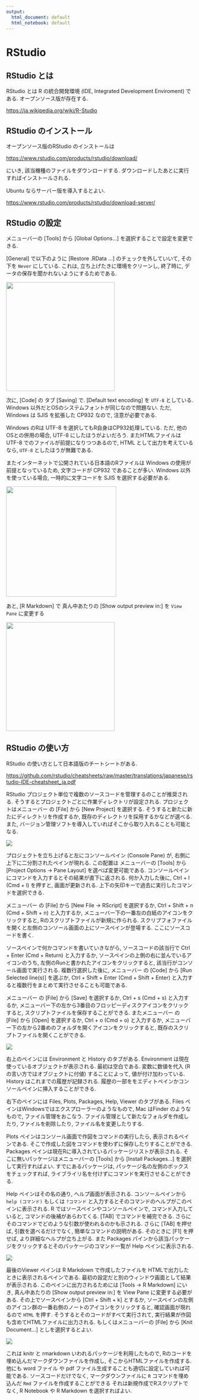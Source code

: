 ```yaml
---
output:
  html_document: default
  html_notebook: default
---
```




# RStudio

## RStudio とは
RStudio とは R の統合開発環境 (IDE, Integrated Development Enviroment) である.
オープンソース版が存在する.

https://ja.wikipedia.org/wiki/R-Studio

## RStudio のインストール
オープンソース版のRStudio のインストールは

https://www.rstudio.com/products/rstudio/download/

にいき, 該当機種のファイルをダウンロードする.
ダウンロードしたあとに実行すればインストールされる.

Ubuntu ならサーバー版を導入するとよい.

https://www.rstudio.com/products/rstudio/download-server/

## RStudio の設定
メニューバーの [Tools] から [Global Options...] を選択することで設定を変更できる.

[General] で以下のように
[Restore .RData ...] のチェックを外していいて,
その下を `Never` にしている. 
これは, 立ち上げたきに環境をクリーンし,
終了時に, データの保存を聞かれないようにするためである.

<img src="figs/rstudio-general.PNG" width="292" />

次に, [Code] の タブ [Saving] で. 
[Default text encoding] を `UTF-8` としている.
Windows 以外だとOSのシステムフォントが同じなので問題ない.
ただ, Windows は SJIS を拡張した CP932 なので, 注意が必要である.

Windows のRは UTF-8 を選択してもR自身はCP932処理している.
ただ, 他のOSとの併用の場合, UTF-8 にしたほうがよいだろう.
またHTMLファイルは UTF-8 でのファイルが前提になりつつあるので,
HTML として出力を考えているなら, `UTF-8` としたほうが無難である.

またインターネットで公開されている日本語のRファイルは
Windows の使用が前提となっているため, 文字コードが CP932 であることが多い. Windows 以外を使っている場合, 一時的に文字コードを SJIS を選択する必要がある.

<img src="figs/rstudio-utf8.PNG" width="296" />

あと, [R Markdown] で 真ん中あたりの [Show output preview in:] を `View Pane` に変更する

<img src="figs/rstudio-rmd.PNG" width="292" />

## RStudio の使い方
RStudio の使い方として日本語版のチートシートがある.

https://github.com/rstudio/cheatsheets/raw/master/translations/japanese/rstudio-IDE-cheatsheet_ja.pdf

RStudio プロジェクト単位で複数のソースコードを管理するのことが推奨される.
そうするとプロジェクトごとに作業ディレクトリが設定される.
プロジェクトはメニューバー の [File] から [New Project] を選択する.
そうすると新たに新たにディレクトリを作成するか, 既存のディレクトリを採用するかなどが選べる.
また, バージョン管理ソフトを導入していればそこから取り入れることも可能となる.

![](figs/rstudio_project.gif)<!-- -->

プロジェクトを立ち上げると左にコンソールペイン (Console Pane) が, 右側に上下に二分割されたペインが現れる.
この配置は メニューバーの [Tools] から [Project Options -> Pane Layout] を選べば変更可能である.
コンソールペインにコマンドを入力するとその結果が直下に返される.
何か入力した後に, Ctrl + l (Cmd + l) を押すと, 画面が更新される.
上下の矢印キーで過去に実行したコマンドを選択できる.

メニューバー の [File] から [New File -> RScript] を選択するか,
Ctrl + Shift + n (Cmd + Shift + n) と入力するか, メニューバー下の一番左の白紙のアイコンをクリックすると,
Rのスクリプトファイルが新規に作られる. 
スクリプフォファイルを開くと左側のコンソール画面の上にソースペインが登場する. 
ここにソースコードを書く.

ソースペインで何かコマンドを書いていきながら,
ソースコードの該当行で Ctrl + Enter (Cmd + Return) と入力するか, ソースペインの上側の右に並んでいるアイコンのうち, 左側のRunと書かれたアイコンをクリックすると, 該当行がコンソール画面で実行される.
複数行選択した後に, メニューバー の [Code] から [Run Selected line(s)] を選ぶか,
Ctrl + Shift + Enter  (Cmd + Shift + Enter) と入力すると複数行をまとめて実行させることも可能である.

メニューバー の [File] から [Save] を選択するか, Ctrl + s (Cmd + s) と入力するか, メニューバー下の左から3番目のフロッピーディスクアイコンをクリック
すると, スクリプトファイルを保存することができる.
またメニューバー の [File] から [Open] を選択するか,
Ctrl + o (Cmd + o) と入力するか, メニューバー下の左から2番めのフォルダを開くアイコンをクリックすると, 
既存のスクリプトファイルを開くことができる.

![](figs/rstudio_file.gif)<!-- -->

右上のペインには Environment と History のタブがある.
Environment は現在使っているオブジェクトが表示される.
最初は空白である. 
変数に数値を代入 (R の言い方ではオブジェクトに付値) することによって,
値が付け加わっている.
History はこれまでの履歴が記録される.
履歴の一部ををエディトペインかコンソールペインに挿入することができる.

右下のペインには Files, Plots, Packages, Help, Viewer のタブがある.
Files ペインはWindowsではエクスプローラーのようなもので,
Mac はFinder のようなもので, ファイル管理をおこなう.
ファイル管理として新たなフォルダを作成したり, ファイルを削除したり,
ファイル名を変更したりする.

Plots ペインはコンソール画面で作図をコマンドの実行したら, 表示されるペインである. そこで作成した図をコマンドを使わずに保存したりすることができる.
Packages ペインは現在Rに導入されているパッケージリストが表示される.
そこに無いパッケージはメニューバーの [Tools] から [Install Packages...] を選択して実行すればよい.
すでにあるパッケージは, パッケージ名の左側のボックスをチェックすれば,
ライブライリ名を付けずにコマンドを実行させることができる.

Help ペインはその名の通り, ヘルプ画面が表示される. 
コンソールペインから `help (コマンド)` もしくは `?コマンド` と入力するとそのコマンドのヘルプがこのペインに表示される.
R ではソースペインやコンソールペインで, コマンド入力していると, コマンドの後補があらわてくる. [TAB] でコマンドを補完できる.
さらにそのコマンドでどのような引数が使われるのかも示される.
さらに [TAB] を押せば, 引数を選べるだけでなく, 簡単なコマンドの説明がある.
そのときに [F1] を押せば, より詳細なヘルプが立ち上がる.
また Packages パインから該当パッケージをクリックするとそのパッケージのコマンド一覧が Help ペインに表示される.

![](figs/rstudio_help.gif)<!-- -->

最後のViewer ペインは R Markdown で作成したファイルを HTMLで出力したときに表示されるペインである.
最初の設定だと別のウィンドウ画面として結果が表示される.
このペインに出力されるためには [Tools -> R Markdown] にいき, 真ん中あたりの
[Show output preview in:] を View Pane に変更する必要がある. 
その上でソースペインから [Ctrl + Shift + k] とするか, ソースペインの左側のアイコン群の一番右側のノートのアイコンをクリックすると,
確認画面が現れるので `HTML` を押す. 
そうするとそのコードがすべて実行されて, 実行結果が作図も含めてHTMLファイルに出力される.
もしくはメニューバーの [File] から [Knit Document...] としを選択するとよい.


![](figs/rstudio_knit.gif)<!-- -->

これは knitr と rmarkdown いわれるパッケージを利用したもので, Rのコードを埋め込んだマークダウンファイルを作成し,
そこからHTMLファイルを作成する.
他にも word ファイル や pdf ファイル生成することも適切に設定していれば可能である.
ソースコードだけでなく, マークダウンファイルに `R` コマンドを埋め込んだ `Rmd` ファイルを作成することができる
それは新規作成でRスクリプトでなく, R Notebook や R Markdown を選択すればよい.

